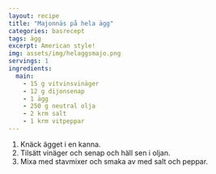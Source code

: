 ```yaml
---
layout: recipe
title: "Majonnäs på hela ägg"
categories: basrecept
tags: ägg
excerpt: American style!
img: assets/img/helaggsmajo.png
servings: 1
ingredients:
  main:
    - 15 g vitvinsvinäger
    - 12 g dijonsenap
    - 1 ägg
    - 250 g neutral olja
    - 2 krm salt
    - 1 krm vitpeppar
---
```


1. Knäck ägget i en kanna.
2. Tilsätt vinäger och senap och häll sen i oljan.
3. Mixa med stavmixer och smaka av med salt och peppar.
